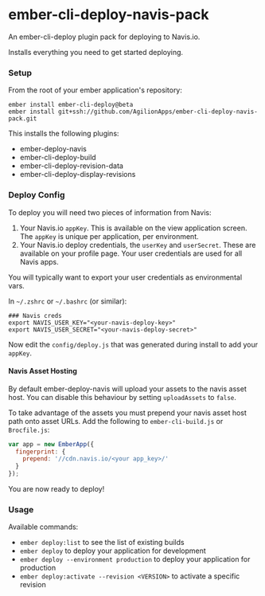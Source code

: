 # ember-cli-deploy-navis-pack

An ember-cli-deploy plugin pack for deploying to Navis.io.

Installs everything you need to get started deploying.

### Setup

From the root of your ember application's repository:

```shell
ember install ember-cli-deploy@beta
ember install git+ssh://github.com/AgilionApps/ember-cli-deploy-navis-pack.git
```

This installs the following plugins:

* ember-deploy-navis
* ember-cli-deploy-build
* ember-cli-deploy-revision-data
* ember-cli-deploy-display-revisions

### Deploy Config

To deploy you will need two pieces of information from Navis:

1. Your Navis.io `appKey`. This is available on the view application screen.
   The `appKey` is unique per application, per environment.
2. Your Navis.io deploy credentials, the `userKey` and `userSecret`. These
   are available on your profile page. Your user credentials are used for all 
   Navis apps.

You will typically want to export your user credentials as environmental vars.

In `~/.zshrc` or `~/.bashrc` (or similar):

```shell
### Navis creds
export NAVIS_USER_KEY="<your-navis-deploy-key>"
export NAVIS_USER_SECRET="<your-navis-deploy-secret>"
```

Now edit the `config/deploy.js` that was generated during install to add your 
`appKey`.

#### Navis Asset Hosting

By default ember-deploy-navis will upload your assets to the navis asset host.
You can disable this behaviour by setting `uploadAssets` to `false`.

To take advantage of the assets you must prepend your navis asset host 
path onto asset URLs. Add the following to `ember-cli-build.js` or 
`Brocfile.js`: 

```javascript
var app = new EmberApp({
  fingerprint: {
    prepend: '//cdn.navis.io/<your app_key>/'
  }
});
```

You are now ready to deploy!

### Usage

Available commands:

* `ember deploy:list` to see the list of existing builds
* `ember deploy` to deploy your application for development
* `ember deploy --environment production` to deploy your application for production
* `ember deploy:activate --revision <VERSION>` to activate a specific revision

